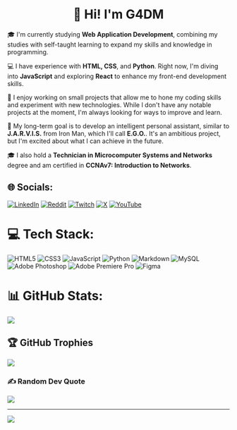 <h1 align="center">👋 Hi! I'm G4DM</h1>

🎓 I'm currently studying **Web Application Development**, combining my studies with self-taught learning to expand my skills and knowledge in programming.

💻 I have experience with **HTML, CSS**, and **Python**. Right now, I'm diving into **JavaScript** and exploring **React** to enhance my front-end development skills.

🚀 I enjoy working on small projects that allow me to hone my coding skills and experiment with new technologies. While I don't have any notable projects at the moment, I'm always looking for ways to improve and learn.

🤖 My long-term goal is to develop an intelligent personal assistant, similar to **J.A.R.V.I.S.** from Iron Man, which I'll call **E.G.O.**. It's an ambitious project, but I'm excited about what I can achieve in the future.

🎓 I also hold a **Technician in Microcomputer Systems and Networks** degree and am certified in **CCNAv7: Introduction to Networks**.



## 🌐 Socials:
[![LinkedIn](https://img.shields.io/badge/LinkedIn-%230077B5.svg?logo=linkedin&logoColor=white)]((https://www.linkedin.com/in/gabriel-daniel-manea-82b246216/)) [![Reddit](https://img.shields.io/badge/Reddit-%23FF4500.svg?logo=Reddit&logoColor=white)](https://reddit.com/user/G4DM_) [![Twitch](https://img.shields.io/badge/Twitch-%239146FF.svg?logo=Twitch&logoColor=white)](https://twitch.tv/g4dm) [![X](https://img.shields.io/badge/X-black.svg?logo=X&logoColor=white)](https://x.com/G4DM_) [![YouTube](https://img.shields.io/badge/YouTube-%23FF0000.svg?logo=YouTube&logoColor=white)](https://youtube.com/@gabimanea6419) 

# 💻 Tech Stack:
![HTML5](https://img.shields.io/badge/html5-%23E34F26.svg?style=for-the-badge&logo=html5&logoColor=white) ![CSS3](https://img.shields.io/badge/css3-%231572B6.svg?style=for-the-badge&logo=css3&logoColor=white) ![JavaScript](https://img.shields.io/badge/javascript-%23323330.svg?style=for-the-badge&logo=javascript&logoColor=%23F7DF1E) ![Python](https://img.shields.io/badge/python-3670A0?style=for-the-badge&logo=python&logoColor=ffdd54) ![Markdown](https://img.shields.io/badge/markdown-%23000000.svg?style=for-the-badge&logo=markdown&logoColor=white) ![MySQL](https://img.shields.io/badge/mysql-4479A1.svg?style=for-the-badge&logo=mysql&logoColor=white) ![Adobe Photoshop](https://img.shields.io/badge/adobe%20photoshop-%2331A8FF.svg?style=for-the-badge&logo=adobe%20photoshop&logoColor=white) ![Adobe Premiere Pro](https://img.shields.io/badge/Adobe%20Premiere%20Pro-9999FF.svg?style=for-the-badge&logo=Adobe%20Premiere%20Pro&logoColor=white) ![Figma](https://img.shields.io/badge/figma-%23F24E1E.svg?style=for-the-badge&logo=figma&logoColor=white)
# 📊 GitHub Stats:
![](https://github-readme-stats.vercel.app/api/top-langs/?username=G4DM&theme=dark&hide_border=false&include_all_commits=true&count_private=true&layout=compact)

## 🏆 GitHub Trophies
![](https://github-profile-trophy.vercel.app/?username=G4DM&theme=radical&no-frame=false&no-bg=false&margin-w=4)

### ✍️ Random Dev Quote
![](https://quotes-github-readme.vercel.app/api?type=horizontal&theme=merko)

---
[![](https://visitcount.itsvg.in/api?id=G4DM&icon=6&color=3)](https://visitcount.itsvg.in)

<!-- Proudly created with GPRM ( https://gprm.itsvg.in ) -->
